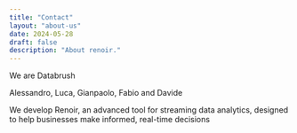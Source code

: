 ```yaml
---
title: "Contact"
layout: "about-us"
date: 2024-05-28
draft: false
description: "About renoir."
---
```


<logo>We are Databrush</logo>

Alessandro, Luca, Gianpaolo, Fabio and Davide

<renoir>We develop Renoir</renoir>, an advanced tool for streaming data analytics, designed to help businesses make informed, real-time decisions